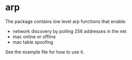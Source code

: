 # arp

The package contains low level arp functions that enable:
* network discovery by polling 256 addresses in the net
* mac online or offline
* mac table spoofing

See the example file for how to use it.

